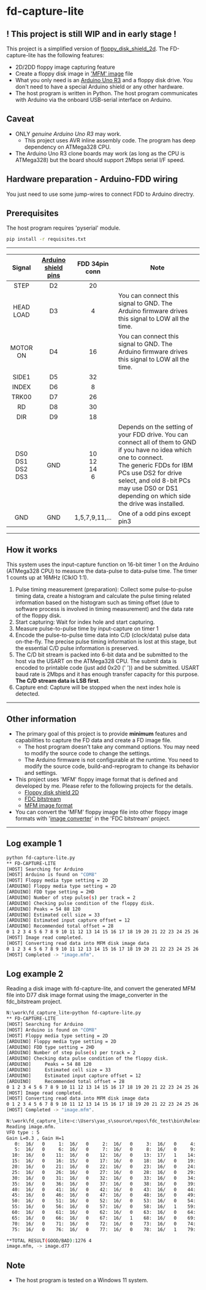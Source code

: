 # fd-capture-lite

## ! This project is still WIP and in early stage !

This project is a simplified version of [floppy_disk_shield_2d](https://github.com/yas-sim/floppy_disk_shield_2d).
The FD-capture-lite has the following features:
- 2D/2DD floppy image capturing feature
- Create a floppy disk image in ['MFM' image](https://github.com/yas-sim/fdc_bitstream#mfm-image-data-format) file
- What you only need is an [Arduino Uno R3](https://docs.arduino.cc/hardware/uno-rev3) and a floppy disk drive. You don't need to have a special Arduino shield or any other hardware.
- The host program is written in Python. The host program communicates with Arduino via the onboard USB-serial interface on Arduino.

## Caveat
- ONLY *genuine Arduino Uno R3* may work.
    - This project uses AVR inline assembly code. The program has deep dependency on ATMega328 CPU.
- The Arduino Uno R3 clone boards may work (as long as the CPU is ATMega328) but the board should support 2Mbps serial I/F speed.

## Hardware preparation - Arduino-FDD wiring
You just need to use some jump-wires to connect FDD to Arduino directry.

## Prerequisites
The host program requires 'pyserial' module.
~~~sh
pip install -r requisites.txt
~~~

----
|Signal|[Arduino shield pins](https://docs.arduino.cc/static/6ec5e4c2a6c0e9e46389d4f6dc924073/2f891/Pinout-UNOrev3_latest.png)|FDD 34pin conn|Note|
|:-:|:-:|:-:|---|
|STEP|D2|20||
|HEAD LOAD|D3|4|You can connect this signal to GND. The Arduino firmware drives this signal to LOW all the time.|
|MOTOR ON|D4|16|You can connect this signal to GND. The Arduino firmware drives this signal to LOW all the time.|
|SIDE1|D5|32||
|INDEX|D6|8||
|TRK00|D7|26||
|RD|D8|30||
|DIR|D9|18||
|DS0<br>DS1<br>DS2<br>DS3|GND|10<br>12<br>14<br>6|Depends on the setting of your FDD drive. You can connect all of them to GND if you have no idea which one to connect.<br>The generic FDDs for IBM PCs use DS2 for drive select, and old 8-bit PCs may use DS0 or DS1 depending on which side the drive was installed.|
|GND|GND|1,5,7,9,11,...|One of a odd pins except pin3|

------------------------
## How it works
This system uses the input-capture function on 16-bit timer 1 on the Arduino (ATMega328 CPU) to measure the data-pulse to data-pulse time. The timer 1 counts up at 16MHz (ClkIO 1:1).

1. Pulse timing measurement (preparation): Collect some pulse-to-pulse timing data, create a histogram and calculate the pulse timing related information based on the histogram such as timing offset (due to software process is involved in timing measurement) and the data rate of the floppy disk.
2. Start capturing: Wait for index hole and start capturing.
3. Measure pulse-to-pulse time by input-capture on timer 1
4. Encode the pulse-to-pulse time data into C/D (clock/data) pulse data on-the-fly. The precise pulse timing information is lost at this stage, but the essential C/D pulse information is preserved.
5. The C/D bit stream is packed into 6-bit data and be submitted to the host via the USART on the ATMega328 CPU. The submit data is encoded to printable code (just add 0x20 (' ')) and be submitted. USART baud rate is 2Mbps and it has enough transfer capacity for this purpose. **The C/D stream data is LSB first**.
6. Capture end: Capture will be stopped when the next index hole is detected.

------------------------
## Other information
- The primary goal of this project is to provide **minimum** features and capabilities to capture the FD data and create a FD image file.
    - The host program doesn't take any command options. You may need to modify the source code to change the settings.
    - The Arduino firmware is not configurable at the runtime. You need to modify the source code, build-and-reprogram to change its behavior and settings.
- This project uses 'MFM' floppy image format that is defined and developed by me. Please refer to the following projects for the details.
    - [Floppy disk shield 2D](https://github.com/yas-sim/floppy_disk_shield_2d)
    - [FDC bitstream](https://github.com/yas-sim/fdc_bitstream)
    - [MFM image format](https://github.com/yas-sim/fdc_bitstream#mfm-image-data-format)
- You can convert the 'MFM' floppy image file into other floppy image formats with '[image converter](https://github.com/yas-sim/fdc_bitstream/tree/master/image_converter)' in the 'FDC bitstream' project.

------------------------

## Log example 1
~~~sh
python fd-capture-lite.py
** FD-CAPTURE-LITE
[HOST] Searching for Arduino
[HOST] Arduino is found on "COM8"
[HOST] Floppy media type setting = 2D
[ARDUINO] Floppy media type setting = 2D
[ARDUINO] FDD type setting = 2HD
[ARDUINO] Number of step pulse(s) per track = 2
[ARDUINO] Checking pulse condition of the floppy disk.
[ARDUINO] Peaks = 54 88 120
[ARDUINO] Estimated cell size = 33
[ARDUINO] Estimated input capture offset = 12
[ARDUINO] Recommended total offset = 28
0 1 2 3 4 5 6 7 8 9 10 11 12 13 14 15 16 17 18 19 20 21 22 23 24 25 26 27 28 29 30 31 32 33 34 35 36 37 38 39 40 41 42 43 44 45 46 47 48 49 50 51 52 53 54 55 56 57 58 59 60 61 62 63 64 65 66 67 68 69 70 71 72 73 74 75 76 77 78 79
[HOST] Image read completed.
[HOST] Converting read data into MFM disk image data
0 1 2 3 4 5 6 7 8 9 10 11 12 13 14 15 16 17 18 19 20 21 22 23 24 25 26 27 28 29 30 31 32 33 34 35 36 37 38 39 40 41 42 43 44 45 46 47 48 49 50 51 52 53 54 55 56 57 58 59 60 61 62 63 64 65 66 67 68 69 70 71 72 73 74 75 76 77 78 79
[HOST] Completed -> "image.mfm".
~~~

## Log example 2
Reading a disk image with fd-capture-lite, and convert the generated MFM file into D77 disk image format using the image_converter in the fdc_bitstream project.
~~~sh
N:\work\fd_capture_lite>python fd-capture-lite.py
** FD-CAPTURE-LITE
[HOST] Searching for Arduino
[HOST] Arduino is found on "COM8"
[HOST] Floppy media type setting = 2D
[ARDUINO] Floppy media type setting = 2D
[ARDUINO] FDD type setting = 2HD
[ARDUINO] Number of step pulse(s) per track = 2
[ARDUINO] Checking data pulse condition of the floppy disk.
[ARDUINO]     Peaks = 54 88 120
[ARDUINO]     Estimated cell size = 33
[ARDUINO]     Estimated input capture offset = 12
[ARDUINO]     Recommended total offset = 28
0 1 2 3 4 5 6 7 8 9 10 11 12 13 14 15 16 17 18 19 20 21 22 23 24 25 26 27 28 29 30 31 32 33 34 35 36 37 38 39 40 41 42 43 44 45 46 47 48 49 50 51 52 53 54 55 56 57 58 59 60 61 62 63 64 65 66 67 68 69 70 71 72 73 74 75 76 77 78 79
[HOST] Image read completed.
[HOST] Converting read data into MFM disk image data
0 1 2 3 4 5 6 7 8 9 10 11 12 13 14 15 16 17 18 19 20 21 22 23 24 25 26 27 28 29 30 31 32 33 34 35 36 37 38 39 40 41 42 43 44 45 46 47 48 49 50 51 52 53 54 55 56 57 58 59 60 61 62 63 64 65 66 67 68 69 70 71 72 73 74 75 76 77 78 79
[HOST] Completed -> "image.mfm".

N:\work\fd_capture_lite>c:\Users\yas_s\source\repos\fdc_test\bin\Release\image_converter.exe -i image.mfm -o image.d77 -v
Reading image.mfm.
VFO type : 5
Gain L=0.3 , Gain H=1
   0:  16/   0     1:  16/   0     2:  16/   0     3:  16/   0     4:  16/   0
   5:  16/   0     6:  16/   0     7:  16/   0     8:  16/   0     9:  16/   0
  10:  16/   0    11:  16/   0    12:  16/   0    13:  17/   1    14:  16/   0
  15:  16/   0    16:  15/   0    17:  16/   0    18:  16/   0    19:  16/   0
  20:  16/   0    21:  16/   0    22:  16/   0    23:  16/   0    24:  16/   0
  25:  16/   0    26:  16/   0    27:  16/   0    28:  16/   0    29:  16/   0
  30:  16/   0    31:  16/   0    32:  16/   0    33:  16/   0    34:  16/   0
  35:  16/   0    36:  16/   0    37:  16/   0    38:  16/   0    39:  16/   0
  40:  16/   0    41:  16/   0    42:  16/   0    43:  16/   0    44:  16/   0
  45:  16/   0    46:  16/   0    47:  16/   0    48:  16/   0    49:  16/   0
  50:  16/   0    51:  16/   0    52:  16/   0    53:  16/   0    54:  16/   0
  55:  16/   0    56:  16/   0    57:  16/   0    58:  16/   1    59:  16/   0
  60:  16/   0    61:  16/   0    62:  16/   0    63:  16/   0    64:  16/   0
  65:  16/   0    66:  16/   0    67:  16/   1    68:  16/   0    69:  16/   0
  70:  16/   0    71:  16/   0    72:  16/   0    73:  16/   0    74:  16/   0
  75:  16/   0    76:  16/   0    77:  16/   0    78:  16/   1    79:  16/   0

**TOTAL RESULT(GOOD/BAD):1276 4
image.mfm, -> image.d77
~~~

## Note
- The host program is tested on a Windows 11 system.
